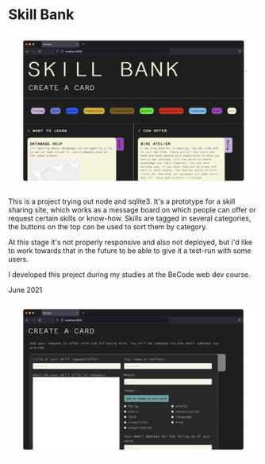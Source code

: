 # Skill Bank

![Skillbank screenshot](skillbank1.png)

This is a project trying out node and sqlite3. 
It's a prototype for a skill sharing site, which works as a message board on which people can offer or request certain skills or know-how. Skills are tagged in several categories, the buttons on the top can be used to sort them by category.

At this stage it's not properly responsive and also not deployed, but i'd like to work towards that in the future to be able to give it a test-run with some users.

I developed this project during my studies at the BeCode web dev course.

June 2021


![Skillbank screenshot](skillbank2.png)
